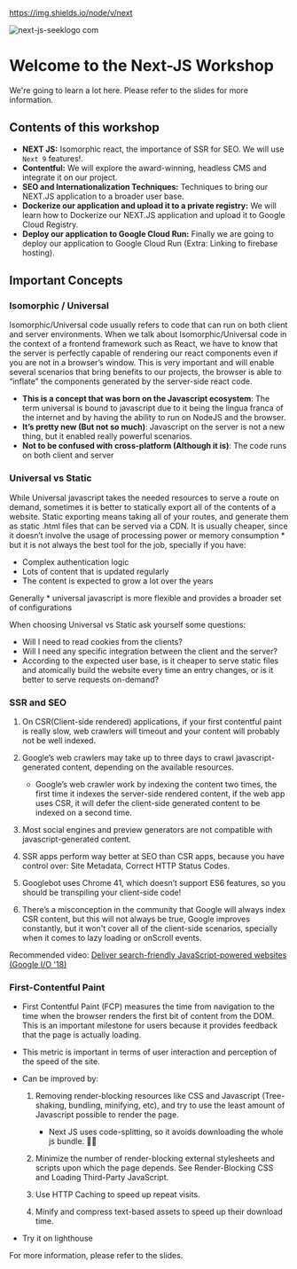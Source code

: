 https://img.shields.io/node/v/next

![next-js-seeklogo com](https://user-images.githubusercontent.com/51496994/62640886-bc7d2480-b8ff-11e9-9cbf-54b83054efd0.png)

# Welcome to the Next-JS Workshop

We're going to learn a lot here. Please refer to the slides for more information.

## Contents of this workshop

- **NEXT JS:** Isomorphic react, the importance of SSR for SEO. We will use `Next 9` features!.
- **Contentful:** We will explore the award-winning, headless CMS and integrate it on our project.
- **SEO and Internationalization Techniques:** Techniques to bring our NEXT.JS application to a broader user base.
- **Dockerize our application and upload it to a private registry:** We will learn how to Dockerize our NEXT.JS application and upload it to Google Cloud Registry.
- **Deploy our application to Google Cloud Run:** Finally we are going to deploy our application to Google Cloud Run (Extra: Linking to firebase hosting).

## Important Concepts

### Isomorphic / Universal

Isomorphic/Universal code usually refers to code that can run on both client and server environments.
When we talk about Isomorphic/Universal code in the context of a frontend framework such as React, we have to know that the server is perfectly capable of rendering our react components even if you are not in a browser’s window. This is very important and will enable several scenarios that bring benefits to our projects, the browser is able to “inflate” the components generated by the server-side react code.

- **This is a concept that was born on the Javascript ecosystem**: The term universal is bound to javascript due to it being the lingua franca of the internet and by having the ability to run on NodeJS and the browser.
- **It’s pretty new (But not so much)**: Javascript on the server is not a new thing, but it enabled really powerful scenarios.
- **Not to be confused with cross-platform (Although it is)**: The code runs on both client and server

### Universal vs Static

While Universal javascript takes the needed resources to serve a route on demand, sometimes it is better to statically export all of the contents of a website.
Static exporting means taking all of your routes, and generate them as static .html files that can be served via a CDN. It is usually cheaper, since it doesn’t involve the usage of processing power or memory consumption * but it is not always the best tool for the job, specially if you have:

- Complex authentication logic
- Lots of content that is updated regularly
- The content is expected to grow a lot over the years

Generally * universal javascript is more flexible and provides a broader set of configurations

When choosing Universal vs Static ask yourself some questions:

- Will I need to read cookies from the clients?
- Will I need any specific integration between the client and the server?
- According to the expected user base, is it cheaper to serve static files and atomically build the website every time an entry changes, or is it better to serve requests on-demand?

### SSR and SEO

1. On CSR(Client-side rendered) applications, if your first contentful paint is really slow, web crawlers will timeout and your content will probably not be well indexed.
2. Google’s web crawlers may take up to three days to crawl javascript-generated content, depending on the available resources.

   - Google’s web crawler work by indexing the content two times, the first time it indexes the server-side rendered content, if the web app uses CSR, it will defer the client-side generated content to be indexed on a second time.

3. Most social engines and preview generators are not compatible with javascript-generated content.
4. SSR apps perform way better at SEO than CSR apps, because you have control over: Site Metadata, Correct HTTP Status Codes.
5. Googlebot uses Chrome 41, which doesn’t support ES6 features, so you should be transpiling your client-side code!
6. There’s a misconception in the community that Google will always index CSR content, but this will not always be true, Google improves constantly, but it won't cover all of the client-side scenarios, specially when it comes to lazy loading or onScroll events.

Recommended video:
[Deliver search-friendly JavaScript-powered websites (Google I/O '18)
](https://youtu.be/PFwUbgvpdaQ)

### First-Contentful Paint

- First Contentful Paint (FCP) measures the time from navigation to the time when the browser renders the first bit of content from the DOM. This is an important milestone for users because it provides feedback that the page is actually loading.
- This metric is important in terms of user interaction and perception of the speed of the site.
- Can be improved by:

  1. Removing render-blocking resources like CSS and Javascript (Tree-shaking, bundling, minifying, etc), and try to use the least amount of Javascript possible to render the page.

     - Next JS uses code-splitting, so it avoids downloading the whole js bundle. 💪🏼

  2. Minimize the number of render-blocking external stylesheets and scripts upon which the page depends. See Render-Blocking CSS and Loading Third-Party JavaScript.
  3. Use HTTP Caching to speed up repeat visits.
  4. Minify and compress text-based assets to speed up their download time.

- Try it on lighthouse

For more information, please refer to the slides.
